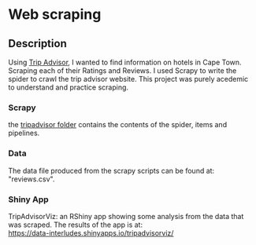 # Web scraping


## Description

Using [Trip Advisor](https://www.tripadvisor.co.za/),  I wanted to find information on hotels in Cape Town.  Scraping each of their Ratings and Reviews. I used Scrapy to write the spider to crawl the trip advisor website. This project was purely acedemic to  understand and practice scraping.

### Scrapy

 the [tripadvisor folder](https://github.com/kirsh85/data_science_portfolio/Websraping_project/tripadvisor/) contains the contents of the spider, items and pipelines. 

### Data
 The data file produced from the scrapy scripts can be found at: "reviews.csv". 


### Shiny App

 TripAdvisorViz: an RShiny app showing some analysis from the data that was scraped. The results of the app is at:   
 https://data-interludes.shinyapps.io/tripadvisorviz/


